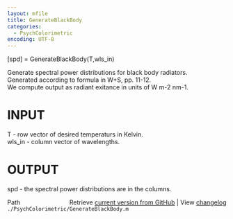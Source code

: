 ```yaml
---
layout: mfile
title: GenerateBlackBody
categories:
  - PsychColorimetric
encoding: UTF-8
---
```


[spd] = GenerateBlackBody(T,wls\_in)  

Generate spectral power distributions for black body radiators.  
Generated according to formula in W+S, pp. 11-12.  
We compute output as radiant exitance in units of W m-2 nm-1.  

# INPUT  
  T - row vector of desired temperaturs in Kelvin.  
  wls\_in - column vector of wavelengths.  

# OUTPUT  
  spd - the spectral power distributions are in the columns.  


<div class="code_header" style="text-align:right;">
  <span style="float:left;">Path&nbsp;&nbsp;</span> <span class="counter">Retrieve <a href=
  "https://raw.github.com/Psychtoolbox-3/Psychtoolbox-3/beta/./PsychColorimetric/GenerateBlackBody.m">current version from GitHub</a> | View <a href=
  "https://github.com/Psychtoolbox-3/Psychtoolbox-3/commits/beta/./PsychColorimetric/GenerateBlackBody.m">changelog</a></span>
</div>
<div class="code">
  <code>./PsychColorimetric/GenerateBlackBody.m</code>
</div>
